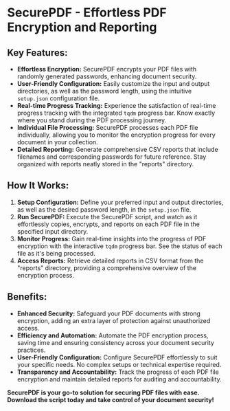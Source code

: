 # SecurePDF - Effortless PDF Encryption and Reporting

## Key Features:
- **Effortless Encryption:** SecurePDF encrypts your PDF files with randomly generated passwords, enhancing document security.
- **User-Friendly Configuration:** Easily customize the input and output directories, as well as the password length, using the intuitive `setup.json` configuration file.
- **Real-time Progress Tracking:** Experience the satisfaction of real-time progress tracking with the integrated `tqdm` progress bar. Know exactly where you stand during the PDF processing journey.
- **Individual File Processing:** SecurePDF processes each PDF file individually, allowing you to monitor the encryption progress for every document in your collection.
- **Detailed Reporting:** Generate comprehensive CSV reports that include filenames and corresponding passwords for future reference. Stay organized with reports neatly stored in the "reports" directory.

## How It Works:
1. **Setup Configuration:** Define your preferred input and output directories, as well as the desired password length, in the `setup.json` file.
2. **Run SecurePDF:** Execute the SecurePDF script, and watch as it effortlessly copies, encrypts, and reports on each PDF file in the specified input directory.
3. **Monitor Progress:** Gain real-time insights into the progress of PDF encryption with the interactive `tqdm` progress bar. See the status of each file as it's being processed.
4. **Access Reports:** Retrieve detailed reports in CSV format from the "reports" directory, providing a comprehensive overview of the encryption process.

## Benefits:
- **Enhanced Security:** Safeguard your PDF documents with strong encryption, adding an extra layer of protection against unauthorized access.
- **Efficiency and Automation:** Automate the PDF encryption process, saving time and ensuring consistency across your document security practices.
- **User-Friendly Configuration:** Configure SecurePDF effortlessly to suit your specific needs. No complex setups or technical expertise required.
- **Transparency and Accountability:** Track the progress of each PDF file encryption and maintain detailed reports for auditing and accountability.

**SecurePDF is your go-to solution for securing PDF files with ease. Download the script today and take control of your document security!**
